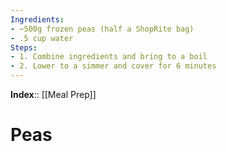 ```yaml
---
Ingredients:
- ~500g frozen peas (half a ShopRite bag)
- .5 cup water
Steps:
- 1. Combine ingredients and bring to a boil
- 2. Lower to a simmer and cover for 6 minutes
---
```

**Index**:: [[Meal Prep]]

# Peas
